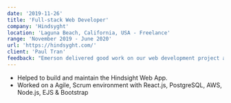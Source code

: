 ```yaml
---
date: '2019-11-26'
title: 'Full-stack Web Developer'
company: 'Hindsyght'
location: 'Laguna Beach, California, USA - Freelance'
range: 'November 2019 - June 2020'
url: 'https://hindsyght.com/'
client: 'Paul Tran'
feedback: "Emerson delivered good work on our web development project and I enjoyed working with him. His communication was top-notch. He met all deadlines, and his skills were strong. He was very forthcoming that the additional work was outside of his area of expertise. I enjoyed working with Emerson and will likely have additional jobs for him in the future."
---
```


- Helped to build and maintain the Hindsight Web App.
- Worked on a Agile, Scrum environment with React.js, PostgreSQL, AWS, Node.js, EJS & Bootstrap